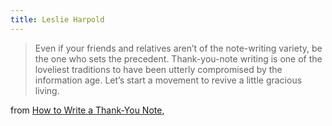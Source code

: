```yaml
---
title: Leslie Harpold
---
```


> Even if your friends and relatives aren’t of the note-writing
variety, be the one who sets the precedent. Thank-you-note writing
is one of the loveliest traditions to have been utterly compromised
by the information age. Let’s start a movement to revive a little
gracious living.

from [How to Write a Thank-You Note](https://themorningnews.org/article/how-to-write-a-thank-you-note), 
